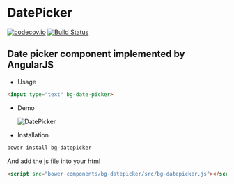 # DatePicker

[![codecov.io](https://codecov.io/github/GaojingComponent/BGDatePicker/coverage.svg?branch=master)](https://codecov.io/github/GaojingComponent/BGDatePicker?branch=master)       [![Build Status](https://travis-ci.org/GaojingComponent/BGDatePicker.svg?branch=master)](https://travis-ci.org/GaojingComponent/BGDatePicker)
## Date picker component implemented by AngularJS
+ Usage
```html
<input type="text" bg-date-picker>
```
+ Demo

  ![DatePicker](https://github.com/GaojingComponent/DatePicker/blob/master/img/date-picker.png)
+ Installation
```bash
bower install bg-datepicker
```
And add the js file into your html
```html
<script src="bower-components/bg-datepicker/src/bg-datepicker.js"></script>
```
